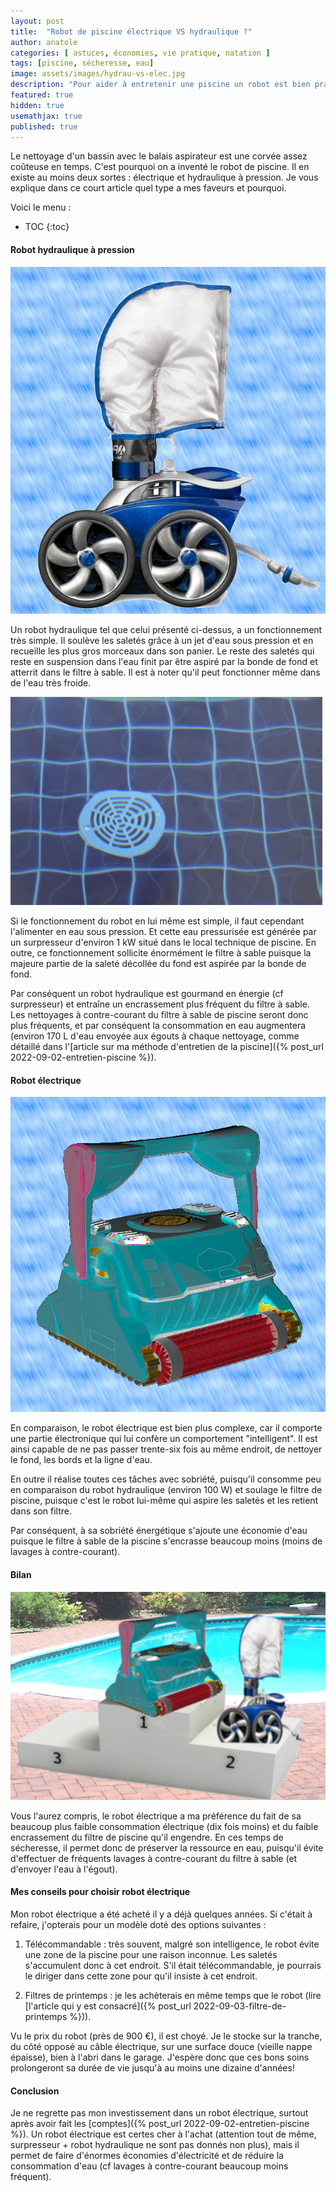 ```yaml
---
layout: post
title:  "Robot de piscine électrique VS hydraulique ?"
author: anatole
categories: [ astuces, économies, vie pratique, natation ]
tags: [piscine, sécheresse, eau]
image: assets/images/hydrau-vs-elec.jpg
description: "Pour aider à entretenir une piscine un robot est bien pratique. Mais quel type choisir électrique ou hydraulique ?"
featured: true
hidden: true
usemathjax: true
published: true
---
```


Le nettoyage d'un bassin avec le balais aspirateur est une corvée assez coûteuse en temps. C'est pourquoi on a inventé le robot de piscine. Il en existe au moins deux sortes : électrique et hydraulique à pression. Je vous explique dans ce court article quel type a mes faveurs et pourquoi.


Voici le menu :

* TOC
{:toc}

#### Robot hydraulique à pression

![Robot hydraulique à pression](/assets/images/robot-hydraulique.jpg "Robot hydraulique à pression pour nettoyer la piscine")

Un robot hydraulique tel que celui présenté ci-dessus, a un fonctionnement très simple. Il soulève les saletés grâce à un jet d'eau sous pression et en recueille les plus gros morceaux dans son panier. Le reste des saletés qui reste en suspension dans l'eau finit par être aspiré par la bonde de fond et atterrit dans le filtre à sable. Il est à noter qu'il peut fonctionner même dans de l'eau très froide.

![Bonde de fond](/assets/images/bonde-fond.jpg "Bonde de fond aspirant des saletés en suspension")

Si le fonctionnement du robot en lui même est simple, il faut cependant l'alimenter en eau sous pression. Et cette eau pressurisée est générée par un surpresseur d'environ 1 kW situé dans le local technique de piscine. En outre, ce fonctionnement sollicite énormément le filtre à sable puisque la majeure partie de la saleté décollée du fond est aspirée par la bonde de fond.

Par conséquent un robot hydraulique est gourmand en énergie (cf surpresseur) et entraîne un encrassement plus fréquent du filtre à sable. Les nettoyages à contre-courant du filtre à sable de piscine seront donc plus fréquents, et par conséquent la consommation en eau augmentera (environ 170 L d'eau envoyée aux égouts à chaque nettoyage, comme détaillé dans l'[article sur ma méthode d'entretien de la piscine]({% post_url 2022-09-02-entretien-piscine %}).


#### Robot électrique

![Robot électrique](/assets/images/robot-electrique.jpg "Robot électrique pour nettoyer la piscine")

En comparaison, le robot électrique est bien plus complexe, car il comporte une partie électronique qui lui confère un comportement "intelligent". Il est ainsi capable de ne pas passer trente-six fois au même endroit, de nettoyer le fond, les bords et la ligne d'eau. 

En outre il réalise toutes ces tâches avec sobriété, puisqu'il consomme peu en comparaison du robot hydraulique (environ 100 W) et soulage le filtre de piscine, puisque c'est le robot lui-même qui aspire les saletés et les retient dans son filtre.

Par conséquent, à sa sobriété énergétique s'ajoute une économie d'eau puisque le filtre à sable de la piscine s'encrasse beaucoup moins (moins de lavages à contre-courant).

#### Bilan

![Podium](/assets/images/podium.jpg "Robot électrique sur la première marche du podium")

Vous l'aurez compris, le robot électrique a ma préférence du fait de sa beaucoup plus faible consommation électrique (dix fois moins) et du faible encrassement du filtre de piscine qu'il engendre. En ces temps de sécheresse, il permet donc de préserver la ressource en eau, puisqu'il évite d'effectuer de fréquents lavages à contre-courant du filtre à sable (et d'envoyer l'eau à l'égout).

#### Mes conseils pour choisir robot électrique

Mon robot électrique a été acheté il y a déjà quelques années. Si c'était à refaire, j'opterais pour un modèle doté des options suivantes :

1. Télécommandable : très souvent, malgré son intelligence, le robot évite une zone de la piscine pour une raison inconnue. Les saletés s'accumulent donc à cet endroit. S'il était télécommandable, je pourrais le diriger dans cette zone pour qu'il insiste à cet endroit.

2. Filtres de printemps : je les achèterais en même temps que le robot (lire [l'article qui y est consacré]({% post_url 2022-09-03-filtre-de-printemps %})).

Vu le prix du robot (près de 900 €), il est choyé. Je le stocke sur la tranche, du côté opposé au câble électrique, sur une surface douce (vieille nappe épaisse), bien à l'abri dans le garage. J'espère donc que ces bons soins prolongeront sa durée de vie jusqu'à au moins une dizaine d'années!


#### Conclusion

Je ne regrette pas mon investissement dans un robot électrique, surtout après avoir fait les [comptes]({% post_url 2022-09-02-entretien-piscine %}). Un robot électrique est certes cher à l'achat (attention tout de même, surpresseur + robot hydraulique ne sont pas donnés non plus), mais il permet de faire d'énormes économies d'électricité et de réduire la consommation d'eau (cf lavages à contre-courant beaucoup moins fréquent).
